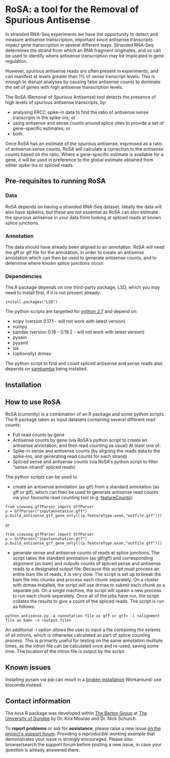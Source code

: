 # RoSA: a tool for the Removal of Spurious Antisense

In stranded RNA-Seq experiments we have the opportunity to detect and measure antisense transcription, important since antisense transcripts impact gene transcription in several different ways. Stranded RNA-Seq determines the strand from which an RNA fragment originates, and so can be used to identify where antisense transcription may be implicated in gene regulation. 

However, spurious antisense reads are often present in experiments, and can manifest at levels greater than 1% of sense transcript levels. This is enough to disrupt analyses by causing false antisense counts to dominate the set of genes with high antisense transcription levels.   

The RoSA (Removal of Spurious Antisense) tool detects the presence of high levels of spurious antisense transcripts, by:
* analysing ERCC spike-in data to find the ratio of antisense:sense transcripts in the spike-ins; or
* using antisense and sense counts around splice sites to provide a set of gene-specific estimates; or
* both.

Once RoSA has an estimate of the spurious antisense, expressed as a ratio of antisense:sense counts, RoSA will calculate a correction to the antisense counts based on the ratio. Where a gene-specific estimate is available for a gene, it will be used in preference to the global estimate obtained from either spike-ins or spliced reads.

## Pre-requisites to running RoSA
### Data
RoSA depends on having a stranded RNA-Seq dataset. Ideally the data will also have spikeins, but these are not essential as RoSA can also estimate the spurious antisense in your data from looking at spliced reads at known splice junctions.

### Annotation
The data should have already been aligned to an annotation. RoSA will need the gff or gtf file for the annotation, in order to create an antisense annotation which can then be used to generate antisense counts, and to determine where known splice junctions occur.

### Dependencies

The R package depends on one third-party package, LSD, which you may need to install first, 
if it is not present already:

```
install.packages("LSD")
```

The python scripts are targetted for [python 2.7](https://www.python.org/download/releases/2.7/) and depend on:
- scipy (version 0.17.1 - will not work with latest version)
- numpy
- pandas (version 0.18 - 0.19.2 - will not work with latest version)
- pysam
- pyyaml
- six
- (optionally) drmaa

The python script to find and count spliced antisense and sense reads also depends on [sambamba](http://lomereiter.github.io/sambamba/) being installed.

## Installation

## How to use RoSA

RoSA (currently) is a combination of an R package and some python scripts. The R package takes as input datasets containing several different read counts:

- Full read counts by gene
- Antisense counts by gene (via RoSA's python script to create an antisense annotation, and then read counting as usual)
At least one of:
- Spike-in sense and antisense counts (by aligning the reads data to the spike-ins, and generating read counts for each strand)
- Spliced sense and antisense counts (via RoSA's python script to filter “sense-strand” spliced reads)

The python scripts can be used to 
* create an antisense annotation (as gtf) from a standard annotation (as gff or gtf), which can then be used to generate antisense read counts via your favourite read counting tool (e.g. [featureCounts](http://subread.sourceforge.net)):
```
from viewseq.gffParser import GffParser
p = GffParser("inputannotation.gff")
p.build_antisense_gtf_gene_only([(p.featureType.exon,"outfile.gtf")])
```
or
```
from viewseq.gtfParser import GtfParser
p = GtfParser("inputannotation.gtf")
p.build_antisense_gtf_gene_only([(p.featureType.exon,"outfile.gtf")])
```
* generate sense and antisense counts of reads at splice junctions. The script takes the standard annotation (as gtf/gff) and corresponding alignment (as bam) and outputs counts of spliced sense and antisense reads to a designated output file. Because this script must process an entire bam file of reads, it is very slow. The script is set up to break the bam file into chunks and process each chunk separately. On a cluster with drmaa installed, the script will use drmaa to submit each chunk as a separate job. On a single machine, the script will spawn a new process to run each chunk separately. Once all of the jobs have run, the script collates the results to give a count of the spliced reads. The script is run as follows:
```
python antisense.py -a <annotation file as gff or gtf> -l <alignment file as bam> -o <output file>
```
An additional -i option allows the user to input a file containing the extents of all introns, which is otherwise calculated as part of splice counting process. This is primarily useful for testing on the same annotation multiple times, as the intron file can be calculated once and re-used, saving some time. The location of the intron file is output by the script.

## Known issues

Installing pysam via pip can result in a [broken installation](https://github.com/pysam-developers/pysam/issues/475)
Workaround: use bioconda instead.

## Contact information

The `RoSA` R package was developed within [The Barton Group](http://www.compbio.dundee.ac.uk) at [The University of Dundee](http://www.dundee.ac.uk)
by Dr. Kira Mourão and Dr. Nick Schurch.

To **report problems** or ask for **assistance**, please raise a new issue [on the project's support forum](https://github.com/bartongroup/RoSA/issues).
Providing a *reproducible working example* that demonstrates your issue is strongly encouraged.  Please also browse/search
the support forum before posting a new issue, in case your question is already answered there.
